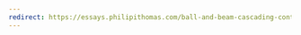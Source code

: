 ```yaml
---
redirect: https://essays.philipithomas.com/ball-and-beam-cascading-control-model-ff46a8d096cd
---
```

